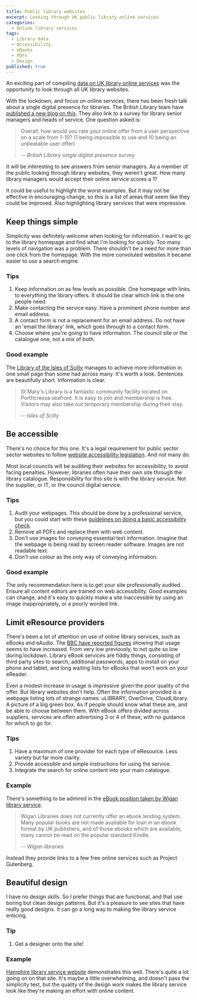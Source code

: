 ```yaml
---
title: Public library websites
excerpt: Looking through UK public library online services
categories:
  - Online library services
tags:
  - Library data
  - Accessibility
  - eBooks
  - PDFs
  - Design
published: true
---
```


An exciting part of compiling [data on UK library online services](https://airtable.com/shrKkzYDUNMMM6qrJ) was the opportunity to look through all UK library websites.

With the lockdown, and focus on online services, there has been fresh talk about a single digital presence for libraries. The British Library team have [published a new blog on this](https://blogs.bl.uk/living-knowledge/2020/04/a-single-digital-presence-for-uk-libraries-the-project-and-the-platform.html). They also link to a survey for library senior managers and heads of service. One question asked is:

> Overall, how would you rate your online offer from a user perspective on a scale from 1-10? (1 being impossible to use and 10 being an unbeatable user offer)
>
> -- <cite>British Library single digital presence survey</cite>

It will be interesting to see answers from senior managers. As a member of the public looking through library websites, they weren't great. How many library managers would accept their online service scores a 1?

It could be useful to highlight the worst examples. But it may not be effective in encouraging change, so this is a list of areas that seem like they could be improved. Also highlighting library services that were impressive.

## Keep things simple

Simplicity was definitely welcome when looking for information. I want to go to the library homepage and find what I'm looking for quickly. Too many levels of navigation was a problem. There shouldn't be a need for more than one click from the homepage. With the more convoluted websites it became easier to use a search engine.

### Tips

1. Keep information on as few levels as possible. One homepage with links to everything the library offers. It should be clear which link is the one people need.
2. Make contacting the service easy. Have a prominent phone number and email address.
3. A contact form is not a replacement for an email address. Do not have an 'email the library' link, which goes through to a contact form.
4. Choose where you're going to have information. The council site or the catalogue one, not a mix of both.

### Good example

The [Library of the Isles of Scilly](https://www.scilly.gov.uk/learning-leisure/library-0) manages to achieve more information in one small page than some had across many. It's worth a look. Sentences are beautifully short. Information is clear.

> St Mary's Library is a fantastic community facility located on Porthcressa seafront. It is easy to join and membership is free. Visitors may also take out temporary membership during their stay.
>
> -- <cite>Isles of Scilly</cite>

## Be accessible

There's no choice for this one. It's a legal requirement for public sector sector websites to follow [website accessibility legislation](https://www.gov.uk/guidance/accessibility-requirements-for-public-sector-websites-and-apps). And not many do.

Most local councils will be auditing their websites for accessibility, to avoid facing penalties. However, libraries often have their own site through the library catalogue. Responsibility for this site is with the library service. Not the supplier, or IT, or the council digital service.

### Tips

1. Audit your webpages. This should be done by a professional service, but you could start with these [guidelines on doing a basic accessibility check](https://www.gov.uk/government/publications/doing-a-basic-accessibility-check-if-you-cant-do-a-detailed-one/doing-a-basic-accessibility-check-if-you-cant-do-a-detailed-one).
2. Remove all PDFs and replace them with web content.
3. Don't use images for conveying essential text information. Imagine that the webpage is being read by screen reader software. Images are not readable text.
4. Don't use colour as the only way of conveying information.

### Good example

The only recommendation here is to get your site professionally audited. Ensure all content editors are trained on web accessibility. Good examples can change, and it's easy to quickly make a site inaccessible by using an image inappropriately, or a poorly worded link.

## Limit eResource providers

There's been a lot of attention on use of online library services, such as eBooks and eAudio. The [BBC have reported figures](https://www.bbc.co.uk/news/uk-england-52368191) showing that usage seems to have increased. From very low previously, to not quite so low during lockdown. Library eBook services are fiddly things, consisting of third party sites to search, additional passwords, apps to install on your phone and tablet, and long waiting lists for eBooks that won't work on your eReader.

Even a modest increase in usage is impressive given the poor quality of the offer. But library websites don't help. Often the information provided is a webpage listing lots of strange names: uLIBRARY, OverDrive, CloudLibrary. A picture of a big green box. As if people should know what these are, and be able to choose between them. With eBook offers divided across suppliers, services are often advertising 3 or 4 of these, with no guidance for which to go for.

### Tips

1. Have a maximum of one provider for each type of eResource. Less variety but far more clarity.
2. Provide accessible and simple instructions for using the service.
3. Integrate the search for online content into your main catalogue.

### Example

There's something to be admired in the [eBook position taken by Wigan library service](https://www.wigan.gov.uk/Resident/Libraries/eMagazines.aspx). 

> Wigan Libraries does not currently offer an ebook lending system.
> Many popular books are not made available for loan in an ebook format by UK publishers, and of those ebooks which are available, many cannot be read on the popular standard Kindle.
>
> -- <cite>Wigan libraries</cite>

Instead they provide links to a few free online services such as Project Gutenberg.

## Beautiful design

I have no design skills. So I prefer things that are functional, and that use boring but clean design patterns. But it's a pleasure to see sites that have really good designs. It can go a long way to making the library service enticing.

### Tip

1. Get a designer onto the site!

### Example

[Hamphire library service website](https://www.hants.gov.uk/librariesandarchives/library) demonstrates this well. There's quite a lot going on on that site. It's maybe a little overwhelming, and doesn't pass the simplicity test, but the quality of the design work makes the library service look like they're making an effort with online content.
